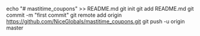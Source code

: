 echo "# mastitime_coupons" >> README.md
git init
git add README.md
git commit -m "first commit"
git remote add origin https://github.com/NiceGlobals/mastitime_coupons.git
git push -u origin master